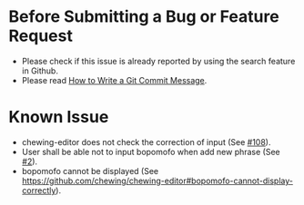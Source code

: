 # Before Submitting a Bug or Feature Request

*   Please check if this issue is already reported by using the search feature in Github.
*   Please read [How to Write a Git Commit Message](http://chris.beams.io/posts/git-commit/).

# Known Issue

*   chewing-editor does not check the correction of input (See [#108](https://github.com/chewing/chewing-editor/issues/108)).
*   User shall be able not to input bopomofo when add new phrase (See [#2](https://github.com/chewing/chewing-editor/issues/2)).
*   bopomofo cannot be displayed (See <https://github.com/chewing/chewing-editor#bopomofo-cannot-display-correctly>).
